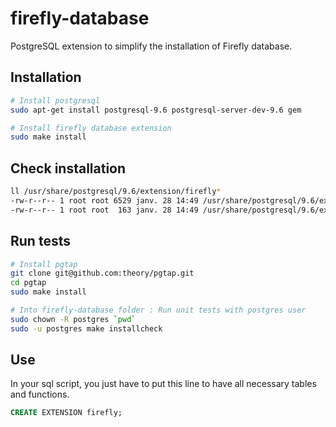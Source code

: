 # firefly-database
PostgreSQL extension to simplify the installation of Firefly database.

## Installation
```bash
# Install postgresql
sudo apt-get install postgresql-9.6 postgresql-server-dev-9.6 gem

# Install firefly database extension
sudo make install
```

## Check installation

```bash
ll /usr/share/postgresql/9.6/extension/firefly*
-rw-r--r-- 1 root root 6529 janv. 28 14:49 /usr/share/postgresql/9.6/extension/firefly--0.0.1.sql
-rw-r--r-- 1 root root  163 janv. 28 14:49 /usr/share/postgresql/9.6/extension/firefly.control
```

## Run tests
```bash
# Install pgtap
git clone git@github.com:theory/pgtap.git
cd pgtap
sudo make install

# Into firefly-database folder : Run unit tests with postgres user
sudo chown -R postgres `pwd`
sudo -u postgres make installcheck  
```

## Use
In your sql script, you just have to put this line to have all necessary tables and functions.

```sql
CREATE EXTENSION firefly;
```
